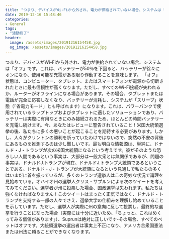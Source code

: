 ```yaml
---
title: "つまり、デバイスがWi-Fiから外され、電力が供給されていない場合、システムは「オフ」です。"
date: 2019-12-16 15:48:46
categories:
- General
tags:
- "活動終了"
header:
  image: /assets/images/20191216154458.jpg
  og_image: /assets/images/20191216154458.jpg
---
```


つまり、デバイスがWi-Fiから外され、電力が供給されていない場合、システムは「オフ」です。これは、バッテリーが50％を下回ると、バッテリーが徐々にオンになり、使用可能な充電がある限り作動することを意味します。 「オフ」状態は、コンピューター、タブレット、またはスマートフォンが電源から切断されたときに最も信頼性が高くなります。ただし、すべてのWi-Fi接続が失われるか、ルーターがオフラインになる場合があります。その場合、タブレットまたは電話が完全に応答しなくなり、バッテリーが消耗し、システムが「スリープ」状態（「省電力モード」とも呼ばれます）になります。これは、パワーバンクで使用されているラップトップおよびタブレットに適したソリューションであり、バッテリーは実際に有用なときにのみ接続されるため、ほとんどの時間バッテリーを充電し続けます。今、あなたはレビューに警告されていること！米国大統領選挙の後、私たちに多くの悪いことが起こることを期待する必要があります。しかし、人々がクリントンの勝利を祈っていたわけではないので、突然の不安の背後にあるものを推測するのは少し難しいです。最も明白な情報源は、単純に、ドナルド・J・トランプが次の米国大統領になるという考えです。彼がそのような恐ろしい人間であるという事実は、大部分は一般大衆とは無関係であるが、問題の事実は、ドナルドJ.トランプが現在、ドナルドJ.トランプ大統領であるということである。ドナルド・J・トランプが大統領になるという見通しで私たちの多くはいまだに首を振っているが、多くのトランプ選挙人はこの奇妙な状況で論理を見始めている。オハイオ州の選挙人クリス・サプルンによる次のツイートを考えてみてください。選挙者が州に投票した場合、国政選挙は失われます。私たちは強くなければなりません！このツイートはまったく正気ではなく、ドナルド・トランプを支持する一部の人々でさえ、選挙大学の仕組みを理解し始めていることを示しています。ただし、選挙人が実際に州の意向に反して投票し、最終的な選挙を行うことになった場合（実際には十分に近いため、「ちょっと、これはめくってみる価値があります」）、Suprunは絶対に正しいです-その場合、すべてのベットはオフです。大統領選挙の選出者は事実上不正になり、アメリカ合衆国憲法または州法に頼ることができなくなります。
